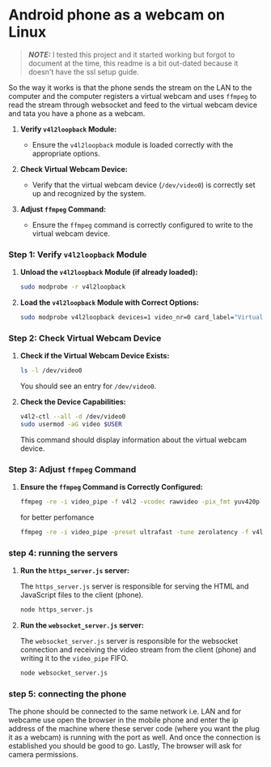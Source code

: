 # Android phone as a webcam on Linux

> **_NOTE:_**  I tested this project and it started working but forgot to document at the time, this readme is a bit out-dated because it doesn't have the ssl setup guide.


So the way it works is that the phone sends the stream on the LAN to the computer and the computer registers a virtual webcam and uses `ffmpeg` to read the stream through websocket and feed to the virtual webcam device and tata you have a phone as a webcam. 

1. **Verify `v4l2loopback` Module:**
   - Ensure the `v4l2loopback` module is loaded correctly with the appropriate options.

2. **Check Virtual Webcam Device:**
   - Verify that the virtual webcam device (`/dev/video0`) is correctly set up and recognized by the system.

3. **Adjust `ffmpeg` Command:**
   - Ensure the `ffmpeg` command is correctly configured to write to the virtual webcam device.

### Step 1: Verify `v4l2loopback` Module

1. **Unload the `v4l2loopback` Module (if already loaded):**

   ```sh
   sudo modprobe -r v4l2loopback
   ```

2. **Load the `v4l2loopback` Module with Correct Options:**

   ```sh
   sudo modprobe v4l2loopback devices=1 video_nr=0 card_label="VirtualCam" exclusive_caps=1
   ```

### Step 2: Check Virtual Webcam Device

1. **Check if the Virtual Webcam Device Exists:**

   ```sh
   ls -l /dev/video0
   ```

   You should see an entry for `/dev/video0`.

2. **Check the Device Capabilities:**

   ```sh
   v4l2-ctl --all -d /dev/video0
   sudo usermod -aG video $USER
   ```

   This command should display information about the virtual webcam device.

### Step 3: Adjust `ffmpeg` Command

1. **Ensure the `ffmpeg` Command is Correctly Configured:**

   ```sh
   ffmpeg -re -i video_pipe -f v4l2 -vcodec rawvideo -pix_fmt yuv420p /dev/video0
   ```

   for better perfomance
   
   ```sh
   ffmpeg -re -i video_pipe -preset ultrafast -tune zerolatency -f v4l2 -vcodec rawvideo -pix_fmt yuv420p /dev/video0
   ```

### step 4: running the servers

1. **Run the `https_server.js` server:**
   
   The `https_server.js` server is responsible for serving the HTML and JavaScript files to the client (phone).

   ```sh
   node https_server.js
   ```

2. **Run the `websocket_server.js` server:**
      
      The `websocket_server.js` server is responsible for the websocket connection and receiving the video stream from the client (phone) and writing it to the `video_pipe` FIFO.
   
      ```sh
      node websocket_server.js
      ```

### step 5: connecting the phone

The phone should be connected to the same network i.e. LAN and for webcame use open the browser in the mobile phone and enter the ip address of the machine where these server code (where you want the plug it as a webcam) is running with the port as well. And once the connection is established you should be good to go. Lastly, The browser will ask for camera permissions.
